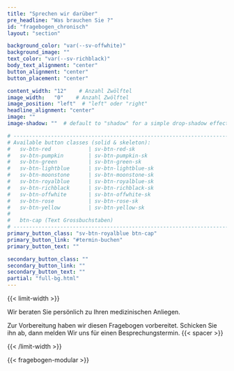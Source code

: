 ```yaml
---
title: "Sprechen wir darüber"
pre_headline: "Was brauchen Sie ?"
id: "fragebogen_chronisch"
layout: "section"

background_color: "var(--sv-offwhite)"
background_image: ""
text_color: "var(--sv-richblack)"
body_text_alignment: "center"
button_alignment: "center"
button_placement: "center"

content_width: "12"    # Anzahl Zwölftel
image_width:   "0"    # Anzahl Zwölftel
image_position: "left"  # "left" oder "right"
headline_alignment: "center"
image: ""
image-shadow: ""  # default to "shadow" for a simple drop-shadow effect

# ------------------------------------------------------------------------------
# Available button classes (solid & skeleton):
#   sv-btn-red            | sv-btn-red-sk
#   sv-btn-pumpkin        | sv-btn-pumpkin-sk
#   sv-btn-green          | sv-btn-green-sk
#   sv-btn-lightblue      | sv-btn-lightblue-sk
#   sv-btn-moonstone      | sv-btn-moonstone-sk
#   sv-btn-royalblue      | sv-btn-royalblue-sk
#   sv-btn-richblack      | sv-btn-richblack-sk
#   sv-btn-offwhite       | sv-btn-offwhite-sk
#   sv-btn-rose           | sv-btn-rose-sk
#   sv-btn-yellow         | sv-btn-yellow-sk
#
#   btn-cap (Text Grossbuchstaben)
# ------------------------------------------------------------------------------
primary_button_class: "sv-btn-royalblue btn-cap"
primary_button_link: "#termin-buchen"
primary_button_text: ""

secondary_button_class: ""
secondary_button_link: ""
secondary_button_text: ""
partial: "full-bg.html"
---
```


{{< limit-width >}}

Wir beraten Sie persönlich zu Ihren medizinischen Anliegen.
  
Zur Vorbereitung haben wir diesen Fragebogen vorbereitet. Schicken Sie ihn ab, dann melden Wir uns für einen Besprechungstermin.
{{< spacer >}}

{{< /limit-width >}}

{{< fragebogen-modular >}}
